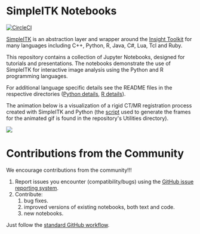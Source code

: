 # SimpleITK Notebooks
[![CircleCI](https://circleci.com/gh/InsightSoftwareConsortium/SimpleITK-Notebooks/tree/master.svg?style=svg)](https://circleci.com/gh/InsightSoftwareConsortium/SimpleITK-Notebooks/tree/master)

[SimpleITK](https://itk.org/Wiki/SimpleITK) is an abstraction layer and wrapper around the [Insight Toolkit](http://www.itk.org) for many languages including C++, Python, R, Java, C#, Lua, Tcl and Ruby.

This repository contains a collection of Jupyter Notebooks, designed for tutorials and  presentations. The notebooks demonstrate the use of SimpleITK for interactive image analysis using the Python and R programming languages.

For additional language specific details see the README files in the respective directories ([Python details](Python/README.md), [R details](R/README.md)).

The animation below is a visualization of a rigid CT/MR registration process
created with SimpleITK and Python (the [script](Utilities/intro_animation.py) used to generate the frames for the animated gif is found in the repository's Utilities directory).

![](registration_visualization.gif)

# Contributions from the Community

We encourage contributions from the community!!!

1. Report issues you encounter (compatibility/bugs) using the [GitHub issue reporting system](https://guides.github.com/features/issues/).
2. Contribute:
   1. bug fixes.
   2. improved versions of existing notebooks, both text and code.
   3. new notebooks.

Just follow the [standard GitHub workflow](https://guides.github.com/activities/forking/).
